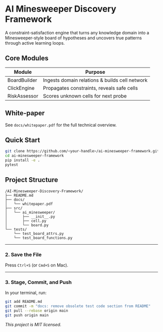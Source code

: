 # AI Minesweeper Discovery Framework

A constraint-satisfaction engine that turns any knowledge domain into a Minesweeper-style board of hypotheses and uncovers true patterns through active learning loops.

## Core Modules

| Module         | Purpose                                                      |
| -------------- | ------------------------------------------------------------ |
| BoardBuilder   | Ingests domain relations & builds cell network               |
| ClickEngine    | Propagates constraints, reveals safe cells                   |
| RiskAssessor   | Scores unknown cells for next probe                          |

## White-paper

See `docs/whitepaper.pdf` for the full technical overview.

## Quick Start

```bash
git clone https://github.com/<your-handle>/ai-minesweeper-framework.git
cd ai-minesweeper-framework
pip install -e .
pytest
```

## Project Structure

```
/AI-Minesweeper-Discovery-Framework/
├── README.md
├── docs/
│   └── whitepaper.pdf
├── src/
│   └── ai_minesweeper/
│       ├── __init__.py
│       ├── cell.py
│       └── board.py
└── tests/
    └── test_board_attrs.py
    └── test_board_functions.py
```
---

### 2. **Save the File**

Press `Ctrl+S` (or `Cmd+S` on Mac).

---

### 3. **Stage, Commit, and Push**

In your terminal, run:

```bash
git add README.md
git commit -m "docs: remove obsolete test code section from README"
git pull --rebase origin main
git push origin main
```

*This project is MIT licensed.*